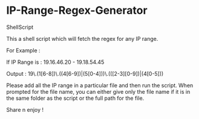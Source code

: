 # IP-Range-Regex-Generator
ShellScript

This a shell script which will fetch the regex for any IP range.

For Example :

If IP Range is :
19.16.46.20 - 19.18.54.45

Output :
19\\.(1[6-8])\\.((4[6-9])|(5[0-4]))\\.(([2-3][0-9])|(4[0-5]))

Please add all the IP range in a particular file and then run the script.
When prompted for the file name, you can either give only the file name if it is in the same folder as the script or the full path for the file.

Share n enjoy !
